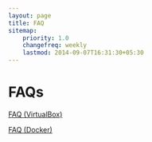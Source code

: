 ```yaml
---
layout: page
title: FAQ
sitemap:
    priority: 1.0
    changefreq: weekly
    lastmod: 2014-09-07T16:31:30+05:30
---
```


# FAQs

[FAQ (VirtualBox)](faq-virtualbox.html)

[FAQ (Docker)](faq-docker.html)
